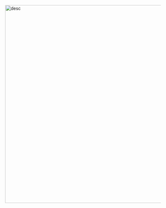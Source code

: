<img width="1440" height="641" alt="desc" src="https://github.com/user-attachments/assets/a069a29d-73ed-4cc5-bb5b-83c9ea3490a1" />

